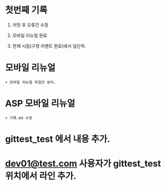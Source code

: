 # 첫번째 기록

1. 커밋 후 오류건 수정

2. 모바일 리뉴얼 완료

3. 현재 시점(구정 이벤트 완료)에서 일단락.

# 모바일 리뉴얼

    + 모바일 리뉴얼 파일만 분리.

# ASP 모바일 리뉴얼

    + 기록.md 수정    

# gittest_test 에서 내용 추가.

# dev01@test.com 사용자가 gittest_test 위치에서 라인 추가.